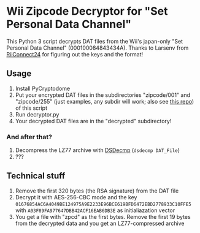 Wii Zipcode Decryptor for "Set Personal Data Channel"
==============
This Python 3 script decrypts DAT files from the Wii's japan-only "Set Personal Data Channel" (000100084843434A).
Thanks to Larsenv from [RiiConnect24](https://rc24.xyz/) for figuring out the keys and the format!

## Usage
1. Install PyCryptodome
2. Put your encrypted DAT files in the subdirectories "zipcode/001" and "zipcode/255" (just examples, any subdir will work; also see [this repo](https://github.com/RiiConnect24/CFH/tree/master/zipcode)) of this script
3. Run decryptor.py
4. Your decrypted DAT files are in the "decrypted" subdirectory!

### And after that?
1. Decompress the LZ77 archive with [DSDecmp](https://www.romhacking.net/utilities/789/) (`dsdecmp DAT_File`)
2. ???

## Technical stuff
1. Remove the first 320 bytes (the RSA signature) from the DAT file
2. Decrypt it with AES-256-CBC mode and the key `01676854AC6A4049BE124975A9E2233E96BCE619BFD6472EBD2778933C10FFE5` with `A03F89FA977647DBB42ACF16EAB6DB3E` as initialiazation vector
3. You get a file with "zpcd" as the first bytes. Remove the first 19 bytes from the decrypted data and you get an LZ77-compressed archive
